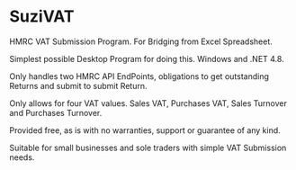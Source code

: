 # SuziVAT
HMRC VAT Submission Program. For Bridging from Excel Spreadsheet.

Simplest possible Desktop Program for doing this. Windows and .NET 4.8.

Only handles two HMRC API EndPoints, obligations to get outstanding Returns and submit to submit Return.

Only allows for four VAT values. Sales VAT, Purchases VAT, Sales Turnover and Purchases Turnover.

Provided free, as is with no warranties, support or guarantee of any kind.

Suitable for small businesses and sole traders with simple VAT Submission needs.
